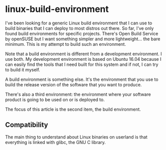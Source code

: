 # linux-build-environment
I've been looking for a generic Linux build environment that I can use to build binaries that I can deploy to most distros out there. So far, I've only found build environments for specific projects.
There's Open Build Service by openSUSE but I want something simpler and more lightweight... the bare minimum.
This is my attempt to build such an environment.

Note that a build environment is different from a development environment. I use both. My development environment is based on Ubuntu 16.04 because I can easily find the tools that I need built for this system and if not, I can try to build it myself.

A build environment is something else. It's the environment that you use to build the release version of the software that you want to produce.

There's also a third environment: the environment where your software product is going to be used on or is deployed to.

The focus of this article is the second item, the build environment.

## Compatibility
The main thing to understand about Linux binaries on userland is that everything is linked with glibc, the GNU C library.
